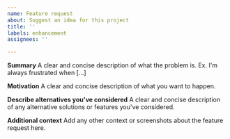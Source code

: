 ```yaml
---
name: Feature request
about: Suggest an idea for this project
title: ''
labels: enhancement
assignees: ''

---
```


**Summary**
A clear and concise description of what the problem is. Ex. I'm always frustrated when [...]

**Motivation**
A clear and concise description of what you want to happen.

**Describe alternatives you've considered**
A clear and concise description of any alternative solutions or features you've considered.

**Additional context**
Add any other context or screenshots about the feature request here.

